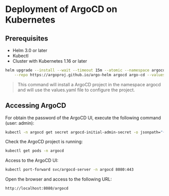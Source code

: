 # Deployment of ArgoCD on Kubernetes

## Prerequisites

- Helm 3.0 or later
- Kubectl
- Cluster with Kubernetes 1.16 or later

```bash
helm upgrade --install --wait --timeout 15m --atomic --namespace argocd --create-namespace \
    --repo https://argoproj.github.io/argo-helm argocd argo-cd --values values.yaml
```
> This command will install a ArgoCD project in the namespace argocd and will use the values.yaml file to configure the project.


## Accessing ArgoCD

For obtain the password of the ArgoCD UI, execute the following command (user: admin):

```bash
kubectl -n argocd get secret argocd-initial-admin-secret -o jsonpath="{.data.password}" | base64 -d
```

Check the ArgoCD project is running:
```bash	
kubectl get pods -n argocd
```

Access to the ArgoCD UI:
```bash
kubectl port-forward svc/argocd-server -n argocd 8080:443
```

Open the browser and access to the following URL:
```bash
http://localhost:8080/argocd
```

